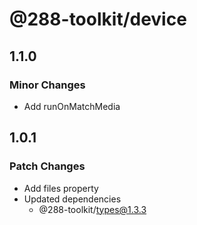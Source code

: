 # @288-toolkit/device

## 1.1.0

### Minor Changes

- Add runOnMatchMedia

## 1.0.1

### Patch Changes

- Add files property
- Updated dependencies
  - @288-toolkit/types@1.3.3
